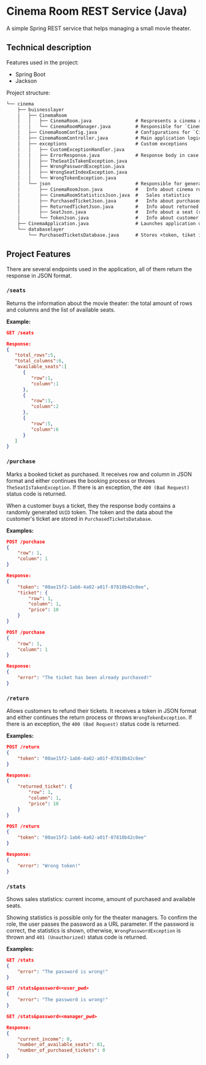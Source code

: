 # Cinema Room REST Service (Java)

A simple Spring REST service that helps managing a small movie theater.



## Technical description

Features used in the project: 

- Spring Boot 
- Jackson 



Project structure:

```txt
└── cinema
    ├── buisnesslayer
    │   ├── CinemaRoom
    │   │   ├── CinemaRoom.java                # Respresents a cinema room
    │   │   └── CinemaRoomManager.java         # Responsible for `CinemaRoom` objects
    │   ├── CinemaRoomConfig.java              # Configurations for `CinemaRoom` objects
    │   ├── CinemaRoomController.java          # Main application logic
    │   ├── exceptions                         # Custom exceptions 
    │   │   ├── CustomExceptionHandler.java
    │   │   ├── ErrorResponse.java             # Response body in case there is an error
    │   │   ├── TheSeatIsTakenException.java
    │   │   ├── WrongPasswordException.java
    │   │   ├── WrongSeatIndexException.java
    │   │   └── WrongTokenException.java
    │   └── json                               # Responsible for generating JSON objects:
    │       ├── CinemaRoomJson.java            #   Info about cinema room
    │       ├── CinemaRoomStatisticsJson.java  #   Sales statistics 
    │       ├── PurchasedTicketJson.java       #   Info about purchased ticket 
    │       ├── ReturnedTicketJson.java        #   Info about returned ticket 
    │       ├── SeatJson.java                  #   Info about a seat (row, column)
    │       └── TokenJson.java                 #   Info about customer's token
    ├── CinemaApplication.java                 # Launches application using Spring Boot
    └── databaselayer
        └── PurchasedTicketsDatabase.java      # Stores <token, tiket info> pairs 

```





## Project Features

There are several endpoints used in the application, all of them return the response in JSON format.



### `/seats`

Returns the information about the movie theater: the total amount of rows and columns and the list of available seats.

**Example:**

```json
GET /seats

Response:
{
   "total_rows":5,
   "total_columns":6,
   "available_seats":[
      {
         "row":1,
         "column":1
      },
      {
         "row":3,
         "column":2
      },
      {
         "row":5,
         "column":6
      }
   ]
}
```



### `/purchase`

Marks a booked ticket as purchased. It receives row and column in JSON format and either continues the booking process or throws `TheSeatIsTakenException`. If there is an exception, the `400 (Bad Request)` status code is returned.

When a customer buys a ticket, they the response body contains a randomly generated `UUID` token. The token and the data about the customer's ticket are stored in `PurchasedTicketsDatabase`.

**Examples:**

```json
POST /purchase
{
    "row": 1,
    "column": 1
}

Response:
{
    "token": "00ae15f2-1ab6-4a02-a01f-07810b42c0ee",
    "ticket": {
        "row": 1,
        "column": 1,
        "price": 10
    }
}
```

```json
POST /purchase
{
    "row": 1,
    "column": 1
}

Response:
{
    "error": "The ticket has been already purchased!"
}
```



### `/return`

Allows customers to refund their tickets. It receives a token in JSON format and either continues the return process or throws `WrongTokenException`. If there is an exception, the `400 (Bad Request)` status code is returned.

**Examples:**

```json
POST /return
{
    "token": "00ae15f2-1ab6-4a02-a01f-07810b42c0ee"
}

Response:
{
    "returned_ticket": {
        "row": 1,
        "column": 1,
        "price": 10
    }
}
```

```json
POST /return
{
    "token": "00ae15f2-1ab6-4a02-a01f-07810b42c0ee"
}

Response:
{
    "error": "Wrong token!"
}
```







### `/stats`

Shows sales statistics: current income, amount of purchased and available seats. 

Showing statistics is possible only for the theater managers. To confirm the role, the user passes the password as a URL parameter. If the password is correct, the statistics is shown, otherwise, `WrongPasswordException` is thrown and `401 (Unauthorized)` status code is returned. 



**Examples:**

```json
GET /stats
{
    "error": "The password is wrong!"
}
```

```json
GET /stats&password=<user_pwd>
{
    "error": "The password is wrong!"
}
```

```json
GET /stats&password=<manager_pwd>

Response:
{
    "current_income": 0,
    "number_of_available_seats": 81,
    "number_of_purchased_tickets": 0
}
```

